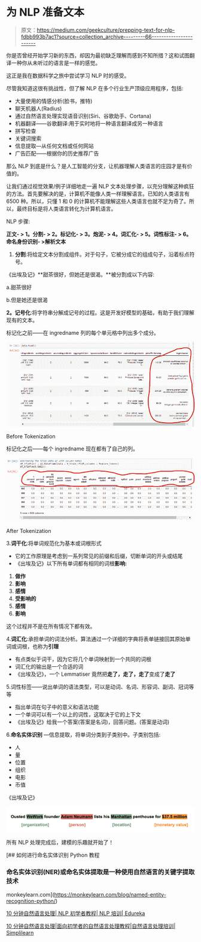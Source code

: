 # 为 NLP 准备文本

> 原文：<https://medium.com/geekculture/prepping-text-for-nlp-fdbb993b7ac1?source=collection_archive---------66----------------------->

你是否曾经开始学习新的东西，却因为最初缺乏理解而感到不知所措？这和试图翻译一种你从未听过的语言是一样的感觉。

这正是我在数据科学之旅中尝试学习 NLP 时的感受。

尽管我知道这很有挑战性，但了解 NLP 在多个行业生产顶级应用程序，包括:

*   大量使用的情感分析(脸书，推特)
*   聊天机器人(Radius)
*   通过自然语言处理实现语音识别(Siri、谷歌助手、Cortana)
*   机器翻译——谷歌翻译:用于实时地将一种语言翻译成另一种语言
*   拼写检查
*   关键词搜索
*   信息提取—从任何文档或任何网站
*   广告匹配——根据你的历史推荐广告

那么 NLP 到底是什么？是人工智能的分支，让机器理解人类语言的庄园才是有价值的。

让我们通过视觉效果/例子详细地走一遍 NLP 文本处理步骤，以充分理解这种疯狂的方法。首先要解决的是，计算机不能像人类一样理解语言。已知的人类语言有 6500 种。所以，只懂 1 和 0 的计算机不能理解这些人类语言也就不足为奇了。所以，最终目标是将人类语言转化为计算机语言。

NLP 步骤:

**正文- > 1。分割- > 2。标记化- > 3。炮泥- > 4。词汇化- > 5。词性标注- > 6。命名身份识别- >解析文本**

1.  **分割**:将给定文本分割成组件。对于句子，它被分成它的组成句子，沿着标点符号。

《出埃及记》**甜茶很好，但她还是很渴。**被分割成以下内容:

a.甜茶很好

b.但是她还是很渴

**2。记号化**:将字符串分解成记号的过程。这是开发好模型的基础，有助于我们理解现有的文本。

标记化之前——在 ingredname 列的每个单元格中列出多个成分。

![](img/4f966fe80c1e6d7ba38fd9a9de1827b3.png)

Before Tokenization

标记化之后——每个 ingredname 现在都有了自己的列。

![](img/aee982d26e102bf7a53305d5a5218eea.png)

After Tokenization

3.**词干化**:将单词规范化为基本或词根形式

*   它的工作原理是考虑到一系列常见的前缀和后缀，切断单词的开头或结尾
*   《出埃及记》以下所有单词都有相同的词根**影响:**

1.  **做作**
2.  **影响**
3.  **感情**
4.  **受影响的**
5.  **感情**
6.  **影响**

这个过程并不是在所有情况下都有效。

4.**词汇化**:承担单词的词法分析。算法通过一个详细的字典将表单链接回其原始单词或词根，也称为**引理**

*   有点类似于词干，因为它将几个单词映射到一个共同的词根
*   词汇化的输出是一个合适的词
*   《出埃及记》，一个 Lemmatiser 竟然把**走了，走了，走了**变成了**走了**

5.词性标签——说出单词的语法类型，可以是动词、名词、形容词、副词、冠词等等

*   指出单词在句子中的意义和语法功能
*   一个单词可以有一个以上的词性，这取决于它的上下文
*   《出埃及记》给我一个答案(答案是名词)，回答问题。(答案是动词)

6.**命名实体识别** —信息提取，将单词分类到子类别中。子类别包括:

*   人
*   量
*   位置
*   组织
*   电影
*   币值

《出埃及记》

![](img/0ae0a6e4a7f33e9ecbd029e5e171c829.png)

所有 NLP 处理完成后，建模的乐趣就开始了！

[](https://monkeylearn.com/blog/named-entity-recognition-python/) [## 如何进行命名实体识别 Python 教程

### 命名实体识别(NER)或命名实体提取是一种使用自然语言的关键字提取技术

monkeylearn.com](https://monkeylearn.com/blog/named-entity-recognition-python/) 

[10 分钟自然语言处理| NLP 初学者教程| NLP 培训| Edureka](https://www.youtube.com/watch?v=5ctbvkAMQO4)

[10 分钟自然语言处理|面向初学者的自然语言处理教程|自然语言处理培训| Simplilearn](https://www.youtube.com/watch?v=6I-Alfkr5K4&t=103s)
